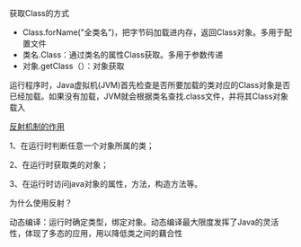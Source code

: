 获取Class的方式

- Class.forName("全类名")，把字节码加载进内存，返回Class对象。多用于配置文件
- 类名.Class：通过类名的属性Class获取。多用于参数传递
- 对象.getClass（）：对象获取

运行程序时，Java虚拟机(JVM)首先检查是否所要加载的类对应的Class对象是否已经加载。如果没有加载，JVM就会根据类名查找.class文件，并将其Class对象载入

[反射机制的作用](http://hollischuang.gitee.io/tobetopjavaer/#/basics/java-basic/ioc-implement-with-factory-and-reflection?id=反射机制的作用)

1、在运行时判断任意一个对象所属的类；

2、在运行时获取类的对象；

3、在运行时访问java对象的属性，方法，构造方法等。

为什么使用反射？

动态编译：运行时确定类型，绑定对象。动态编译最大限度发挥了Java的灵活性，体现了多态的应用，用以降低类之间的藕合性

